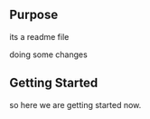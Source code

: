 ## Purpose

its a readme file

doing some changes

## Getting Started

so here we are getting started now.
